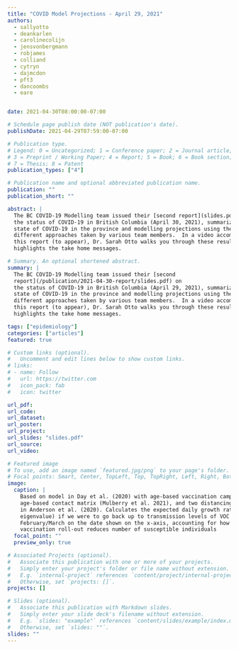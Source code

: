 ```yaml
---
title: "COVID Model Projections - April 29, 2021"
authors:
  - sallyotto
  - deankarlen
  - carolinecolijn
  - jensvonbergmann
  - robjames
  - colliand
  - cytryn
  - dajmcdon
  - pft3
  - dancoombs
  - eare


date: 2021-04-30T08:00:00-07:00

# Schedule page publish date (NOT publication's date).
publishDate: 2021-04-29T07:59:00-07:00

# Publication type.
# Legend: 0 = Uncategorized; 1 = Conference paper; 2 = Journal article;
# 3 = Preprint / Working Paper; 4 = Report; 5 = Book; 6 = Book section;
# 7 = Thesis; 8 = Patent
publication_types: ["4"]

# Publication name and optional abbreviated publication name.
publication: ""
publication_short: ""

abstract: |
  The BC COVID-19 Modelling team issued their [second report](slides.pdf) on
  the status of COVID-19 in British Columbia (April 30, 2021), summarizing the
  state of COVID-19 in the province and modelling projections using the
  different approaches taken by various team members.  In a video accompanying
  this report (to appear), Dr. Sarah Otto walks you through these results and
  highlights the take home messages.

# Summary. An optional shortened abstract.
summary: |
  The BC COVID-19 Modelling team issued their [second
  report](/publication/2021-04-30-report/slides.pdf) on
  the status of COVID-19 in British Columbia (April 29, 2021), summarizing the
  state of COVID-19 in the province and modelling projections using the
  different approaches taken by various team members.  In a video accompanying
  this report (to appear), Dr. Sarah Otto walks you through these results and
  highlights the take home messages.

tags: ["epidemiology"]
categories: ["articles"]
featured: true

# Custom links (optional).
#   Uncomment and edit lines below to show custom links.
# links:
# - name: Follow
#   url: https://twitter.com
#   icon_pack: fab
#   icon: twitter

url_pdf:
url_code:
url_dataset:
url_poster:
url_project:
url_slides: "slides.pdf"
url_source:
url_video: 

# Featured image
# To use, add an image named `featured.jpg/png` to your page's folder. 
# Focal points: Smart, Center, TopLeft, Top, TopRight, Left, Right, BottomLeft, Bottom, BottomRight.
image:
  caption: |
    Based on model in Day et al. (2020) with age-based vaccination campaign,
    age-based contact matrix (Mulberry et al. 2021), and two distancing classes as
    in Anderson et al. (2020). Calculates the expected daily growth rate (leading
    eigenvalue) if we were to go back up to transmission levels of VOC in
    February/March on the date shown on the x-axis, accounting for how the
    vaccination roll-out reduces number of susceptible individuals
  focal_point: ""
  preview_only: true

# Associated Projects (optional).
#   Associate this publication with one or more of your projects.
#   Simply enter your project's folder or file name without extension.
#   E.g. `internal-project` references `content/project/internal-project/index.md`.
#   Otherwise, set `projects: []`.
projects: []

# Slides (optional).
#   Associate this publication with Markdown slides.
#   Simply enter your slide deck's filename without extension.
#   E.g. `slides: "example"` references `content/slides/example/index.md`.
#   Otherwise, set `slides: ""`.
slides: ""
---
```

